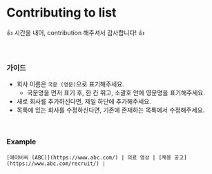 # Contributing to list

👍 시간을 내어, contribution 해주셔서 감사합니다! 👍

<br>

### 가이드
- 회사 이름은 `국문 (영문)`으로 표기해주세요.
    - 국문명을 먼저 표기 후, 한 칸 뛰고, 소괄호 안에 영문명을 표기해주세요.
- 새로 회사를 추가하신다면, 제일 하단에 추가해주세요.
- 목록에 있는 회사를 수정하신다면, 기존에 존재하는 목록에서 수정해주세요.

<br>

### Example
```
[에이비씨 (ABC)](https://www.abc.com/) | 의료 영상 | [채용 공고](https://www.abc.com/recruit/) |
```